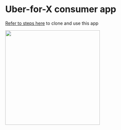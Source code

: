 # Uber-for-X consumer app

[Refer to steps here](https://github.com/hypertrack/uber_for_x_android) to clone and use this app

<p align="left">
 <a href="https://www.youtube.com/watch?v=3R9GDQitt40">
  <img src="http://res.cloudinary.com/hypertrack/image/upload/v1525329669/customer.png" width="300"/>
 </a>
</p>
